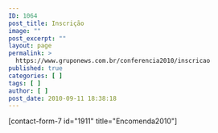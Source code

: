 ```yaml
---
ID: 1064
post_title: Inscrição
image: ""
post_excerpt: ""
layout: page
permalink: >
  https://www.gruponews.com.br/conferencia2010/inscricao
published: true
categories: [ ]
tags: [ ]
author: [ ]
post_date: 2010-09-11 18:38:18
---
```

[contact-form-7 id="1911" title="Encomenda2010"]